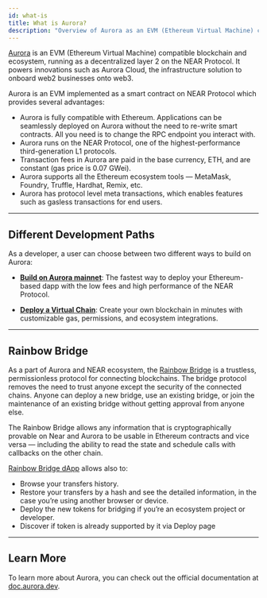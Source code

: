 ```yaml
---
id: what-is
title: What is Aurora?
description: "Overview of Aurora as an EVM (Ethereum Virtual Machine) compatible blockchain and ecosystem, running as a decentralized layer 2 on the NEAR Protocol."
---
```


[Aurora](https://aurora.dev/) is an EVM (Ethereum Virtual Machine) compatible blockchain and ecosystem, running as a decentralized layer 2 on the NEAR Protocol. It powers innovations such as Aurora Cloud, the infrastructure solution to onboard web2 businesses onto web3.

Aurora is an EVM implemented as a smart contract on NEAR Protocol which provides several advantages:

- Aurora is fully compatible with Ethereum. Applications can be seamlessly deployed on Aurora without the need to re-write smart contracts. All you need is to change the RPC endpoint you interact with.
- Aurora runs on the NEAR Protocol, one of the highest-performance third-generation L1 protocols.
- Transaction fees in Aurora are paid in the base currency, ETH, and are constant (gas price is 0.07 GWei).
- Aurora supports all the Ethereum ecosystem tools — MetaMask, Foundry, Truffle, Hardhat, Remix, etc.
- Aurora has protocol level meta transactions, which enables features such as gasless transactions for end users.

---

## Different Development Paths

As a developer, a user can choose between two different ways to build on Aurora:
- **[Build on Aurora mainnet](./build-on-aurora.md)**: The fastest way to deploy your Ethereum-based dapp with the low fees and high performance of the NEAR Protocol.

- **[Deploy a Virtual Chain](./launch-virtual-chain.md)**: Create your own blockchain in minutes with customizable gas, permissions, and ecosystem integrations.

---

## Rainbow Bridge

As a part of Aurora and NEAR ecosystem, the [Rainbow Bridge](https://doc.aurora.dev/bridge/introduction) is a trustless, permissionless protocol for connecting blockchains. The bridge protocol removes the need to trust anyone except the security of the connected chains. Anyone can deploy a new bridge, use an existing bridge, or join the maintenance of an existing bridge without getting approval from anyone else.

The Rainbow Bridge allows any information that is cryptographically provable on Near and Aurora to be usable in Ethereum contracts and vice versa — including the ability to read the state and schedule calls with callbacks on the other chain.

[Rainbow Bridge dApp](https://rainbowbridge.app/) allows also to:

- Browse your transfers history.
- Restore your transfers by a hash and see the detailed information, in the case you’re using another browser or device.
- Deploy the new tokens for bridging if you’re an ecosystem project or developer.
- Discover if token is already supported by it via Deploy page

---

## Learn More

To learn more about Aurora, you can check out the official documentation at [doc.aurora.dev](https://doc.aurora.dev/).